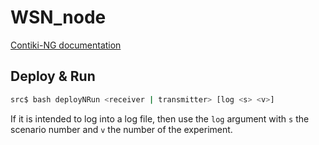 # WSN_node

[Contiki-NG documentation](https://docs.contiki-ng.org/en/develop/_api/)

## Deploy & Run

```bash
src$ bash deployNRun <receiver | transmitter> [log <s> <v>]
```

If it is intended to log into a log file, then use the `log` argument with `s` the scenario number and `v` the number of the experiment.